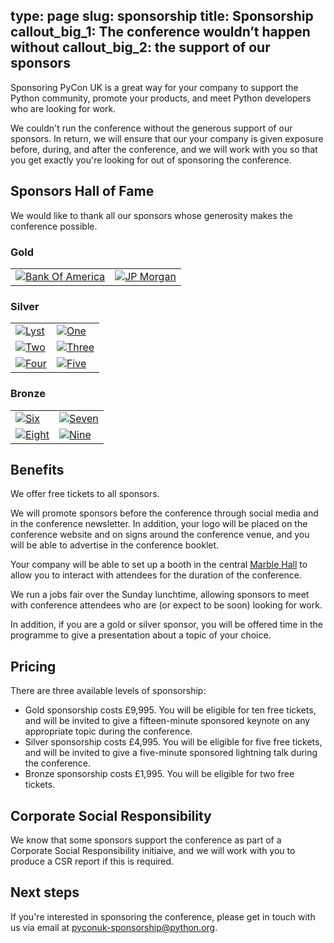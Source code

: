 type: page
slug: sponsorship
title: Sponsorship
callout_big_1: The conference wouldn’t happen without
callout_big_2: the support of our sponsors
---

Sponsoring PyCon UK is a great way for your company to support the Python
community, promote your products, and meet Python developers who are looking
for work.

We couldn't run the conference without the generous support of our sponsors.
In return, we will ensure that our your company is given exposure before,
during, and after the conference, and we will work with you so that you get
exactly you're looking for out of sponsoring the conference.

## Sponsors Hall of Fame

<!--- Run sponsorinsert.py and paste output here. --->
We would like to thank all our sponsors whose generosity makes the conference possible.

### Gold

<table><tr><td>
                      <a href="http://www.bankofamerica.com">
                      <img src="/img/logos/baml.gif" alt="Bank Of America">
                      </a>
                      </td><td>
                      <a href="http://www.jpmorgan.com">
                      <img src="/img/logos/placeholder.png" alt="JP Morgan">
                      </a>
                      </td></tr></table>

### Silver

<table><tr><td>
                      <a href="">
                      <img src="/img/logos/placeholder.png" alt="Lyst">
                      </a>
                      </td><td>
                      <a href="">
                      <img src="/img/logos/placeholder.png" alt="One">
                      </a>
                      </td></tr><tr><td>
                      <a href="">
                      <img src="/img/logos/placeholder.png" alt="Two">
                      </a>
                      </td><td>
                      <a href="">
                      <img src="/img/logos/placeholder.png" alt="Three">
                      </a>
                      </td></tr><tr><td>
                      <a href="">
                      <img src="/img/logos/placeholder.png" alt="Four">
                      </a>
                      </td><td>
                      <a href="">
                      <img src="/img/logos/placeholder.png" alt="Five">
                      </a>
                      </td></tr></table>

### Bronze

<table><tr><td>
                      <a href="">
                      <img src="/img/logos/placeholder.png" alt="Six">
                      </a>
                      </td><td>
                      <a href="">
                      <img src="/img/logos/placeholder.png" alt="Seven">
                      </a>
                      </td></tr><tr><td>
                      <a href="">
                      <img src="/img/logos/placeholder.png" alt="Eight">
                      </a>
                      </td><td>
                      <a href="">
                      <img src="/img/logos/placeholder.png" alt="Nine">
                      </a>
                      </td></tr></table>


<!--- End sponsorinsert.py --->

## Benefits

We offer free tickets to all sponsors.

We will promote sponsors before the conference through social media and in the
conference newsletter.  In addition, your logo will be placed on the conference
website and on signs around the conference venue, and you will be able to
advertise in the conference booklet.

Your company will be able to set up a booth in the central [Marble
Hall](http://www.cardiffcityhall.com/rooms/marble-hall) to allow you to
interact with attendees for the duration of the conference.

We run a jobs fair over the Sunday lunchtime, allowing sponsors to meet with
conference attendees who are (or expect to be soon) looking for work.

In addition, if you are a gold or silver sponsor, you will be offered time in
the programme to give a presentation about a topic of your choice.


## Pricing

There are three available levels of sponsorship:

* Gold sponsorship costs £9,995.  You will be eligible for ten free tickets,
  and will be invited to give a fifteen-minute sponsored keynote on any
  appropriate topic during the conference.
* Silver sponsorship costs £4,995.  You will be eligible for five free tickets,
  and will be invited to give a five-minute sponsored lightning talk during the
  conference.
* Bronze sponsorship costs £1,995.  You will be eligible for two free tickets.


## Corporate Social Responsibility

We know that some sponsors support the conference as part of a Corporate Social
Responsibility initiaive, and we will work with you to produce a CSR report if
this is required.


## Next steps

If you're interested in sponsoring the conference, please get in touch with us
via email at pyconuk-sponsorship@python.org.
